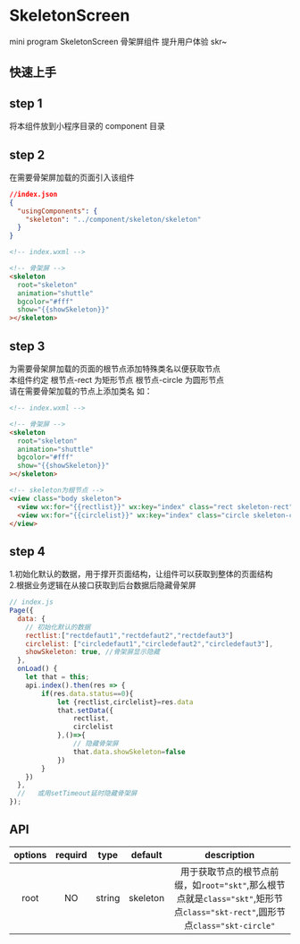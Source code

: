 # SkeletonScreen

mini program SkeletonScreen
骨架屏组件 提升用户体验 skr~

## 快速上手

## step 1

将本组件放到小程序目录的 component 目录

## step 2

在需要骨架屏加载的页面引入该组件

```json
//index.json
{
  "usingComponents": {
    "skeleton": "../component/skeleton/skeleton"
  }
}
```

```html
<!-- index.wxml -->

<!-- 骨架屏 -->
<skeleton
  root="skeleton"
  animation="shuttle"
  bgcolor="#fff"
  show="{{showSkeleton}}"
></skeleton>
```

## step 3

为需要骨架屏加载的页面的根节点添加特殊类名以便获取节点  
 本组件约定 根节点-rect 为矩形节点 根节点-circle 为圆形节点  
 请在需要骨架加载的节点上添加类名 如：

```html
<!-- index.wxml -->

<!-- 骨架屏 -->
<skeleton
  root="skeleton"
  animation="shuttle"
  bgcolor="#fff"
  show="{{showSkeleton}}"
></skeleton>

<!-- skeleton为根节点 -->
<view class="body skeleton">
  <view wx:for="{{rectlist}}" wx:key="index" class="rect skeleton-rect">{{item}}</view>
  <view wx:for="{{circlelist}}" wx:key="index" class="circle skeleton-circle">{{item}}</view>
</view>
```

## step 4
  1.初始化默认的数据，用于撑开页面结构，让组件可以获取到整体的页面结构  
  2.根据业务逻辑在从接口获取到后台数据后隐藏骨架屏
```javascript
// index.js
Page({
  data: {
    // 初始化默认的数据  
    rectlist:["rectdefaut1","rectdefaut2","rectdefaut3"]
    circlelist: ["circledefaut1","circledefaut2","circledefaut3"],
    showSkeleton: true, //骨架屏显示隐藏
  },
  onLoad() {
    let that = this;
    api.index().then(res => {
        if(res.data.status==0){
            let {rectlist,circlelist}=res.data
            that.setData({
                rectlist,
                circlelist
            },()=>{
                // 隐藏骨架屏
                that.data.showSkeleton=false
            })
        }
    })
  },
  //   或用setTimeout延时隐藏骨架屏
});
```
## API
|options|requird|type|default|description|
|:-----:|:-----:|:--:|:-----:|:---------:|
|root|NO|string|skeleton|用于获取节点的根节点前缀，如`root="skt"`,那么根节点就是`class="skt"`,矩形节点`class="skt-rect"`,圆形节点`class="skt-circle"`|